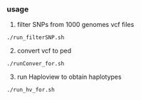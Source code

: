 ### usage
1. filter SNPs from 1000 genomes vcf files
```
./run_filterSNP.sh
```

2. convert vcf to ped
```
./runConver_for.sh
```

3. run Haploview to obtain haplotypes
```
./run_hv_for.sh
```
